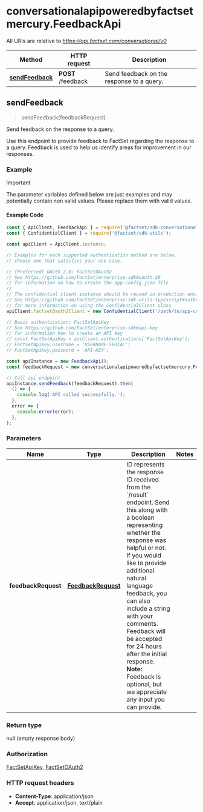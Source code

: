 # conversationalapipoweredbyfactsetmercury.FeedbackApi

All URIs are relative to *https://api.factset.com/conversational/v0*

Method | HTTP request | Description
------------- | ------------- | -------------
[**sendFeedback**](FeedbackApi.md#sendFeedback) | **POST** /feedback | Send feedback on the response to a query.



## sendFeedback

> sendFeedback(feedbackRequest)

Send feedback on the response to a query.

Use this endpoint to provide feedback to FactSet regarding the response to a query. Feedback is used to help us identify areas for improvement in our responses. 

### Example

> [!IMPORTANT]
> The parameter variables defined below are just examples and may potentially contain non valid values. Please replace them with valid values.

#### Example Code

```javascript
const { ApiClient, FeedbackApi } = require('@factset/sdk-conversationalapipoweredbyfactsetmercury');
const { ConfidentialClient } = require('@factset/sdk-utils');

const apiClient = ApiClient.instance;

// Examples for each supported authentication method are below,
// choose one that satisfies your use case.

// (Preferred) OAuth 2.0: FactSetOAuth2
// See https://github.com/FactSet/enterprise-sdk#oauth-20
// for information on how to create the app-config.json file
//
// The confidential client instance should be reused in production environments.
// See https://github.com/FactSet/enterprise-sdk-utils-typescript#authentication
// for more information on using the ConfidentialClient class
apiClient.factsetOauth2Client = new ConfidentialClient('/path/to/app-config.json');

// Basic authentication: FactSetApiKey
// See https://github.com/FactSet/enterprise-sdk#api-key
// for information how to create an API key
// const FactSetApiKey = apiClient.authentications['FactSetApiKey'];
// FactSetApiKey.username = 'USERNAME-SERIAL';
// FactSetApiKey.password = 'API-KEY';

const apiInstance = new FeedbackApi();
const feedbackRequest = new conversationalapipoweredbyfactsetmercury.FeedbackRequest(); // FeedbackRequest | ID represents the response ID received from the `/result` endpoint. Send this along with a boolean representing whether the response was helpful or not.  If you would like to provide additional natural language feedback, you can also include a string with your comments. Feedback will be accepted for 24 hours after the initial response.  **Note:** Feedback is optional, but we appreciate any input you can provide. 

// Call api endpoint
apiInstance.sendFeedback(feedbackRequest).then(
  () => {
    console.log('API called successfully.');
  },
  error => {
    console.error(error);
  },
);

```


### Parameters


Name | Type | Description  | Notes
------------- | ------------- | ------------- | -------------
 **feedbackRequest** | [**FeedbackRequest**](FeedbackRequest.md)| ID represents the response ID received from the &#x60;/result&#x60; endpoint. Send this along with a boolean representing whether the response was helpful or not.  If you would like to provide additional natural language feedback, you can also include a string with your comments. Feedback will be accepted for 24 hours after the initial response.  **Note:** Feedback is optional, but we appreciate any input you can provide.  | 

### Return type

null (empty response body)

### Authorization

[FactSetApiKey](../README.md#FactSetApiKey), [FactSetOAuth2](../README.md#FactSetOAuth2)

### HTTP request headers

- **Content-Type**: application/json
- **Accept**: application/json, text/plain

